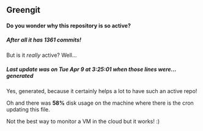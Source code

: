 ## Greengit

#### Do you wonder why this repository is so active?

##### After all it has 1361 commits!

But is it *really* active? Well...

##### Last update was on Tue Apr 9 at 3:25:01 when those lines were... generated

Yes, generated, because it certainly helps a lot to have such an active repo!

Oh and there was **58%** disk usage on the machine
where there is the cron updating this file.

Not the best way to monitor a VM in the cloud but it works! :)

